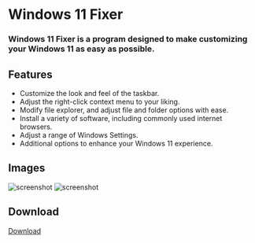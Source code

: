# Windows 11 Fixer

### Windows 11 Fixer is a program designed to make customizing your Windows 11 as easy as possible.

## Features
- Customize the look and feel of the taskbar.
- Adjust the right-click context menu to your liking.
- Modify file explorer, and adjust file and folder options with ease.
- Install a variety of software, including commonly used internet browsers.
- Adjust a range of Windows Settings.
- Additional options to enhance your Windows 11 experience.

## Images
![screenshot](https://github.com/99natmar99/Windows-11-Fixer/blob/master/images/light.PNGG)
![screenshot](https://github.com/99natmar99/Windows-11-Fixer/blob/master/images/dark.PNGG)

## Download
[Download](https://github.com/99natmar99/Windows-11-Fixer/releases)
